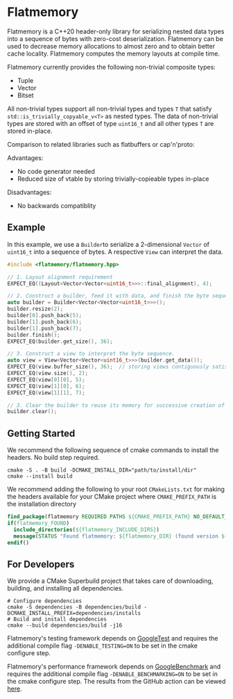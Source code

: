# Flatmemory

Flatmemory is a C++20 header-only library for serializing nested data types into a sequence of bytes with zero-cost deserialization. Flatmemory can be used to decrease memory allocations to almost zero and to obtain better cache locality. Flatmemory computes the memory layouts at compile time.

Flatmemory currently provides the following non-trivial composite types:

- Tuple
- Vector
- Bitset

All non-trivial types support all non-trivial types and types `T` that satisfy `std::is_trivially_copyable_v<T>` as nested types. The data of non-trivial types are stored with an offset of type `uint16_t` and all other types `T` are stored in-place.

Comparison to related libraries such as flatbuffers or cap'n'proto:

Advantages:
  - No code generator needed
  - Reduced size of vtable by storing trivially-copieable types in-place

Disadvantages:
  - No backwards compatiblity


## Example

In this example, we use a `Builder`to serialize a 2-dimensional `Vector` of `uint16_t` into a sequence of bytes. A respective `View` can interpret the data.

```cpp
#include <flatmemory/flatmemory.hpp>

// 1. Layout alignment requirement 
EXPECT_EQ((Layout<Vector<Vector<uint16_t>>>::final_alignment), 4);

// 2. Construct a builder, feed it with data, and finish the byte sequence.
auto builder = Builder<Vector<Vector<uint16_t>>>();
builder.resize(2);
builder[0].push_back(5);
builder[1].push_back(6);
builder[1].push_back(7);
builder.finish();
EXPECT_EQ(builder.get_size(), 36);

// 3. Construct a view to interpret the byte sequence.
auto view = View<Vector<Vector<uint16_t>>>(builder.get_data());
EXPECT_EQ(view.buffer_size(), 36);  // storing views contiguously satisfies alignment requirements
EXPECT_EQ(view.size(), 2);
EXPECT_EQ(view[0][0], 5);
EXPECT_EQ(view[1][0], 6);
EXPECT_EQ(view[1][1], 7);

// 3. Clear the builder to reuse its memory for successive creation of objects
builder.clear();
```


## Getting Started

We recommend the following sequence of cmake commands to install the headers. No build step required.

```console
cmake -S . -B build -DCMAKE_INSTALL_DIR="path/to/install/dir"
cmake --install build
```

We recommend adding the following to your root `CMakeLists.txt` for making the headers available for your CMake project where `CMAKE_PREFIX_PATH` is the installation directory

```cmake
find_package(flatmemory REQUIRED PATHS ${CMAKE_PREFIX_PATH} NO_DEFAULT_PATH)
if(flatmemory_FOUND)
  include_directories(${flatmemory_INCLUDE_DIRS})
  message(STATUS "Found flatmemory: ${flatmemory_DIR} (found version ${flatmemory_VERSION})")
endif()
```


## For Developers

We provide a CMake Superbuild project that takes care of downloading, building, and installing all dependencies.

```console
# Configure dependencies
cmake -S dependencies -B dependencies/build -DCMAKE_INSTALL_PREFIX=dependencies/installs
# Build and install dependencies
cmake --build dependencies/build -j16
```

Flatmemory's testing framework depends on [GoogleTest](https://github.com/google/googletest) and requires the additional compile flag `-DENABLE_TESTING=ON` to be set in the cmake configure step.

Flatmemory's performance framework depends on [GoogleBenchmark](https://github.com/google/benchmark) and requires the additional compile flag `-DENABLE_BENCHMARKING=ON` to be set in the cmake configure step. The results from the GitHub action can be viewed [here](https://drexlerd.github.io/flatmemory/dev/bench/).
